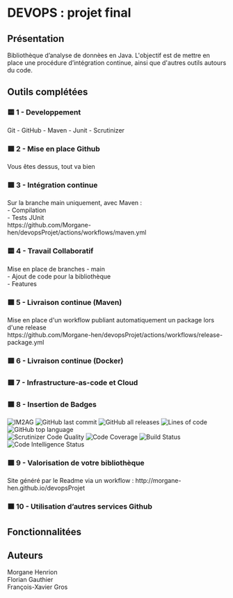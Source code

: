 <h1>DEVOPS : projet final</h1> <h2>Présentation</h2> Bibliothèque d’analyse de donnèes en Java. L'objectif est de mettre en place une procédure d’intégration continue, ainsi que d'autres outils autours du code. <h2>Outils complétées</h3> <h3>🟨 1 - Developpement </h3> Git - GitHub - Maven - Junit - Scrutinizer <h3>🟩 2 - Mise en place Github</h3> Vous êtes dessus, tout va bien <h3>🟩 3 - Intégration continue</h3> <p> Sur la branche main uniquement, avec Maven :<br /> - Compilation<br /> - Tests JUnit<br /> https://github.com/Morgane-hen/devopsProjet/actions/workflows/maven.yml </p> <h3>🟨 4 - Travail Collaboratif</h3> <p> Mise en place de branches - main<br /> - Ajout de code pour la bibliothèque <br /> - Features </p> <h3>🟩 5 - Livraison continue (Maven)</h3> <p>Mise en place d'un workflow publiant automatiquement un package lors d'une release<br /> https://github.com/Morgane-hen/devopsProjet/actions/workflows/release-package.yml</p> <h3>🟥 6 - Livraison continue (Docker)</h3> <h3>🟥 7 - Infrastructure-as-code et Cloud</h3> <h3>🟩 8 - Insertion de Badges</h3> <p> <img alt="IM2AG" src="https://img.shields.io/badge/IM2AG-Seal%20of%20Quality-blue"> <img alt="GitHub last commit" src="https://img.shields.io/github/last-commit/Morgane-hen/devopsProjet"> <img alt="GitHub all releases" src="https://img.shields.io/github/downloads/Morgane-hen/devopsProjet/total"> <img alt="Lines of code" src="https://img.shields.io/tokei/lines/github/Morgane-hen/devopsProjet"> <img alt="GitHub top language" src="https://img.shields.io/github/languages/top/Morgane-hen/devopsProjet"> <br /> <img alt="Scrutinizer Code Quality" src="https://scrutinizer-ci.com/g/Morgane-hen/devopsProjet/badges/quality-score.png?b=main"> <img alt="Code Coverage" src="https://scrutinizer-ci.com/g/Morgane-hen/devopsProjet/badges/coverage.png?b=main"> <img alt="Build Status" src="https://scrutinizer-ci.com/g/Morgane-hen/devopsProjet/badges/build.png?b=main"> <img alt="Code Intelligence Status" src="https://scrutinizer-ci.com/g/Morgane-hen/devopsProjet/badges/code-intelligence.svg?b=main"> </p> <h3>🟩 9 - Valorisation de votre bibliothèque</h3> Site généré par le Readme via un workflow : http://morgane-hen.github.io/devopsProjet <h3>🟧 10 - Utilisation d’autres services Github</h3> <h2>Fonctionnalitées</h2> <h2>Auteurs</h2> <p> Morgane Henrion<br /> Florian Gauthier<br /> François-Xavier Gros </p>
